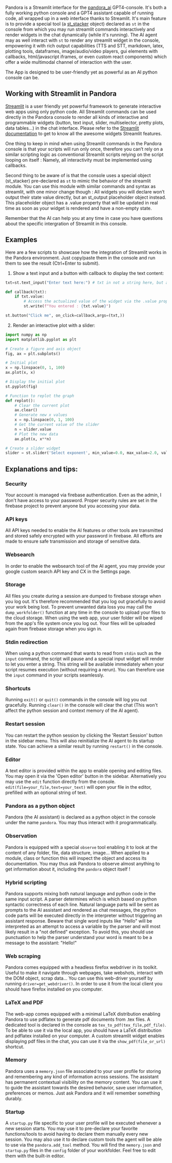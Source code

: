 Pandora is a Streamlit interface for the [pandora_ai](https://github.com/B4PT0R/pandora_ai) GPT4-console. It's both a fully working python console and a GPT4 assistant capable of running code, all wrapped up in a web interface thanks to Streamlit. It's main feature is to provide a special tool (a [st_stacker](https://github.com/B4PT0R/streamlit_stacker) object) declared as `st` in the console from which you may run streamlit commands interactively and render widgets in the chat dynamically (while it's running). The AI agent may as well interact with `st` to render any streamlit widget in the console, empowering it with rich output capabilities (TTS and STT, markdown, latex, plotting tools, dataframes, image/audio/video players, gui elements with callbacks, html/javascript iframes, or even custom react components) which offer a wide multimodal channel of interaction with the user.

The App is designed to be user-friendly yet as powerful as an AI python console can be.

## Working with Streamlit in Pandora

[Streamlit](https://streamlit.io/) is a user friendly yet powerful framework to generate interactive web apps using only python code. All Streamlit commands can be used directly in the Pandora console to render all kinds of interactive and programmable widgets (button, text input, slider, multiselector, pretty plots, data tables...) in the chat interface. Please refer to the [Streamlit documentation](https://docs.streamlit.io/library/api-reference) to get to know all the awesome widgets Streamlit features. 

One thing to keep in mind when using Streamlit commands in the Pandora console is that your scripts will run only once, therefore you can’t rely on a similar scripting logic as conventional Streamlit scripts relying on the script looping on itself : Namely, all interactivity must be implemented using callbacks.

Second thing to be aware of is that the console uses a special object (st_stacker) pre-declared as `st` to mimic the behavior of the streamlit module. You can use this module with similar commands and syntax as streamlit, with one minor change though : All widgets you will declare won’t output their state value directly, but an st_output placeholder object instead. This placeholder object has a .value property that will be updated in real time as soon as your widget is rendered and have a non-empty state.

Remember that the AI can help you at any time in case you have questions about the specific intergration of Streamlit in this console.

## Examples

Here are a few scripts to showcase how the integration of Streamlit works in the Pandora environment. Just copy/paste them in the console and run them to see the result (Ctrl+Enter to submit).

1. Show a text input and a button with callback to display the text content:

```python
txt=st.text_input("Enter text here:") # txt in not a string here, but an st_output object

def callback(txt):
    if txt.value:
        # Access the actualized value of the widget via the .value property
        st.write(f"You entered : {txt.value}") 

st.button("Click me", on_click=callback,args=(txt,))
```

2. Render an interactive plot with a slider:

```python
import numpy as np
import matplotlib.pyplot as plt

# Create a figure and axis object
fig, ax = plt.subplots()

# Initial plot
x = np.linspace(0, 1, 100)
ax.plot(x, x)

# Display the initial plot
st.pyplot(fig)

# Function to replot the graph
def replot():
    # Clear the current plot
    ax.clear()
    # Generate new x values
    x = np.linspace(0, 1, 100)
    # Get the current value of the slider
    n = slider.value
    # Plot the new data
    ax.plot(x, x**n)

# Create a slider widget
slider = st.slider('Select exponent', min_value=0.0, max_value=2.0, value=1.0, step=0.1, on_change=replot)
```

## Explanations and tips:

### Security 
Your account is managed via firebase authentication. Even as the admin, I don't have access to your password. Proper security rules are set in the firebase project to prevent anyone but you accessing your data.
### API keys 
All API keys needed to enable the AI features or other tools are transmitted and stored safely encrypted with your password in firebase. All efforts are made to ensure safe transmission and storage of sensitive data.
### Websearch
In order to enable the websearch tool of the AI agent, you may provide your google custom search API key and CX in the Settings page.
### Storage
All files you create during a session are dumped to firebase storage when you log out. It's therefore recommended that you log out gracefully to avoid your work being lost. To prevent unwanted data loss you may call the `dump_workfolder()` function at any time in the console to upload your files to the cloud storage. When using the web app, your user folder will be wiped from the app's file system once you log out. Your files will be uploaded again from firebase storage when you sign in.
### Stdin redirection
When using a python command that wants to read from `stdin` such as the `input` command, the script will pause and a special input widget will render to let you enter a string. This string will be available immediately when your script resumes execution (without requiring a rerun). You can therefore use the `input` command in your scripts seamlessly. 
### Shortcuts
Running `exit()` or `quit()` commands in the console will log you out gracefully. Running `clear()` in the console will clear the chat (This won't affect the python session and context memory of the AI agent).
### Restart session
You can restart the python session by clicking the 'Restart Session' button in the sidebar menu. This will also reinitialize the AI agent to its startup state. You can achieve a similar result by running `restart()` in the console.
### Editor
A text editor is provided within the app to enable opening and editing files. You may open it via the 'Open editor' button in the sidebar. Alternatively you may use the `edit` function directly from the console. `edit(file=your_file,text=your_text)` will open your file in the editor, prefilled with an optional string of text.
### Pandora as a python object
Pandora (the AI assistant) is declared as a python object in the console under the name `pandora`. You may thus interact with it programmatically.
### Observation
Pandora is equipped with a special `observe` tool enabling it to look at the content of any folder, file, data structure, image... When applied to a module, class or function this will inspect the object and access its documentation. You may thus ask Pandora to observe almost anything to get information about it, including the `pandora` object itself !
### Hybrid scripting
Pandora supports mixing both natural language and python code in the same input script. A parser determines which is which based on python syntactic correctness of each line. Natural language parts will be sent as prompts to the AI assistant and rendered as chat messages, the python code parts will be executed directly in the interpreter without triggering an assistant response. Beware that single word inputs like "Hello" will be interpreted as an attempt to access a variable by the parser and will most likely result in a "not defined" exception. To avoid this, you should use punctuation to help the parser understand your word is meant to be a message to the assistant: "Hello!" 
### Web scraping
Pandora comes equipped with a headless firefox webdriver in its toolkit. Useful to make it navigate through webpages, take webshots, interact with the DOM object, scrap data... You can use this web-driver yourself by running `driver=get_webdriver()`. In order to use it from the local client you should have firefox installed on you computer.
### LaTeX and PDF
The web-app comes equipped with a minimal LaTeX distribution enabling Pandora to use pdflatex to generate pdf documents from .tex files. A dedicated tool is declared in the console as `tex_to_pdf(tex_file,pdf_file)`. To be able to use it via the local app, you should have a LaTeX distribution and pdflatex installed on your computer. A custom streamlit widget enables displaying pdf files in the chat, you can use it via the `show_pdf(file_or_url)` shortcut.
### Memory
Pandora uses a `memory.json` file associated to your user profile for storing and remembering any kind of information across sessions. The assistant has permanent contextual visibility on the memory content. You can use it to guide the assistant towards the desired behavior, save user information, preferences or memos. Just ask Pandora and it will remember something durably.
### Startup
A `startup.py` file specific to your user profile will be executed whenever a new session starts. You may use it to pre-declare your favorite functions/tools to avoid having to declare them manually every new session. You may also use it to declare custom tools the agent will be able to use via the `pandora.add_tool` method. You will find the `memory.json` and `startup.py` files in the `config` folder of your workfolder. Feel free to edit them with the built-in editor.

